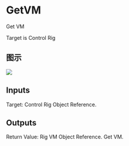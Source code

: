 # GetVM

Get VM

Target is Control Rig

## 图示

![]($-20221218-18314627.png)

## Inputs

Target: Control Rig Object Reference.  

## Outputs

Return Value: Rig VM Object Reference. Get VM.

